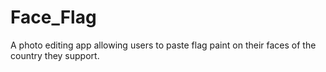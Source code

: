 # Face_Flag
A photo editing app allowing users to paste flag paint on their faces of the country they support.
